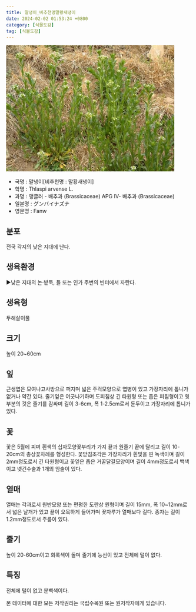 ```yaml
---
title: 말냉이_비추천명말황새냉이
date: 2024-02-02 01:53:24 +0800
category: [식물도감]
tag: [식물도감]
---
```




![말냉이[비추천명 : 말황새냉이]](/assets/img/fileUpload/plants/basic/Cruciferae/Thlaspi/8629/1_th2.JPG)
- 국명 : 말냉이[비추천명 : 말황새냉이]
- 학명 : Thlaspi arvense L.
- 과명 : 앵글러 - 배추과 (Brassicaceae) APG Ⅳ- 배추과 (Brassicaceae)
- 일본명 : グンバイナズナ
- 영문명 : Fanw


## 분포
전국 각지의 낮은 지대에 난다.
## 생육환경
▶낮은 지대의 논·밭둑, 들 또는 인가 주변의 빈터에서 자란다.
## 생육형
두해살이풀
## 크기
높이 20~60cm
## 잎
근생엽은 모여나고사방으로 퍼지며 넓은 주걱모양으로 엽병이 있고 가장자리에 톱니가 없거나 약간 있다. 줄기잎은 어긋나기하며 도피침상 긴 타원형 또는 좁은 피침형이고 윗부분의 것은 줄기를 감싸며 길이 3-6cm, 폭 1-2.5cm로서 둔두이고 가장자리에 톱니가 있다.
## 꽃
꽃은 5월에 피며 흰색의 십자모양꽃부리가 가지 끝과 원줄기 끝에 달리고 길이 10-20cm의 총상꽃차례를 형성한다. 꽃받침조각은 가장자리가 흰빛을 띤 녹색이며 길이 2mm정도로서 긴 타원형이고 꽃잎은 좁은 거꿀달걀모양이며 길이 4mm정도로서 백색이고 넷긴수술과 1개의 암술이 있다.
## 열매
열매는 각과로서 원반모양 또는 편평한 도란상 원형이며 길이 15mm, 폭 10~12mm로서 넓은 날개가 있고 끝이 오목하게 들어가며 꽃자루가 열매보다 길다. 종자는 길이 1.2mm정도로서 주름이 있다.
## 줄기
높이 20-60cm이고 회록색이 돌며 줄기에 능선이 있고 전체에 털이 없다.
## 특징
전체에 털이 없고 분백색이다.






본 데이터에 대한 모든 저작권리는 국립수목원 또는 원저작자에게 있습니다.

